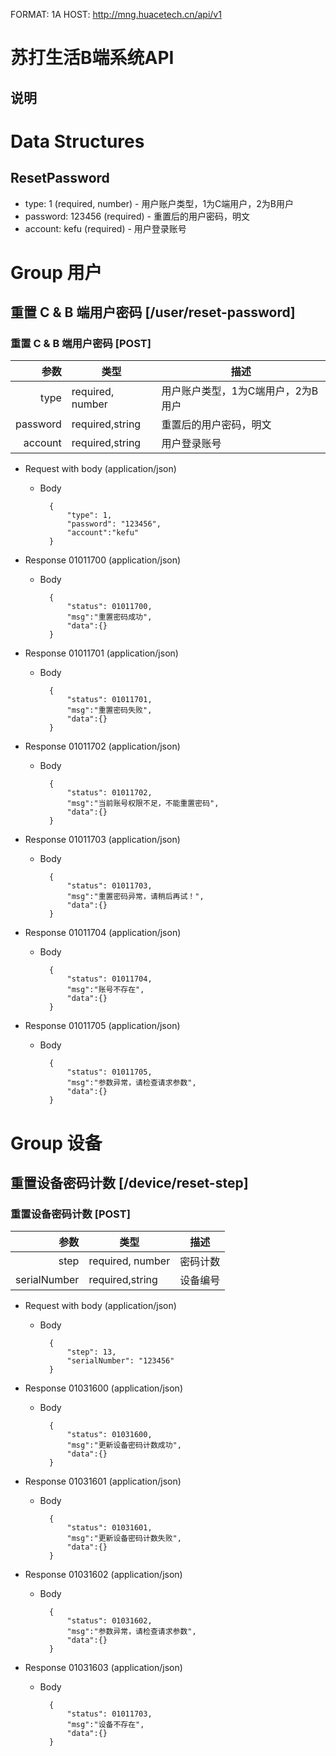 FORMAT: 1A
HOST: http://mng.huacetech.cn/api/v1

# 苏打生活B端系统API

## 说明
> 

# Data Structures

## ResetPassword
+ type: 1 (required, number) - 用户账户类型，1为C端用户，2为B用户
+ password: 123456 (required) - 重置后的用户密码，明文
+ account: kefu (required) - 用户登录账号

# Group 用户
>

## 重置 C & B 端用户密码 [/user/reset-password]
> 

### 重置 C & B 端用户密码 [POST]

参数 | 类型 | 描述
--:| ---- | -----------
type | required, number  | 用户账户类型，1为C端用户，2为B用户
password | required,string  | 重置后的用户密码，明文
account | required,string  | 用户登录账号


+ Request with body (application/json)

    + Body

            {
                "type": 1,
                "password": "123456",
                "account":"kefu"
            }

+ Response 01011700 (application/json)
    + Body

            {
                "status": 01011700,
                "msg":"重置密码成功",
                "data":{}
            }
+ Response 01011701 (application/json)
    + Body

            {
                "status": 01011701,
                "msg":"重置密码失败",
                "data":{}
            }
+ Response 01011702 (application/json)
    + Body

            {
                "status": 01011702,
                "msg":"当前账号权限不足，不能重置密码",
                "data":{}
            }
+ Response 01011703 (application/json)
    + Body

            {
                "status": 01011703,
                "msg":"重置密码异常，请稍后再试！",
                "data":{}
            }
+ Response 01011704 (application/json)
    + Body

            {
                "status": 01011704,
                "msg":"账号不存在",
                "data":{}
            }
+ Response 01011705 (application/json)
    + Body

            {
                "status": 01011705,
                "msg":"参数异常，请检查请求参数",
                "data":{}
            }

# Group 设备
>

## 重置设备密码计数 [/device/reset-step]
> 

### 重置设备密码计数 [POST]

参数 | 类型 | 描述
--:| ---- | -----------
step | required, number  | 密码计数
serialNumber | required,string  | 设备编号


+ Request with body (application/json)

    + Body

            {
                "step": 13,
                "serialNumber": "123456"
            }

+ Response 01031600 (application/json)
    + Body

            {
                "status": 01031600,
                "msg":"更新设备密码计数成功",
                "data":{}
            }
+ Response 01031601 (application/json)
    + Body

            {
                "status": 01031601,
                "msg":"更新设备密码计数失败",
                "data":{}
            }
+ Response 01031602 (application/json)
    + Body

            {
                "status": 01031602,
                "msg":"参数异常，请检查请求参数",
                "data":{}
            }
+ Response 01031603 (application/json)
    + Body

            {
                "status": 01011703,
                "msg":"设备不存在",
                "data":{}
            }